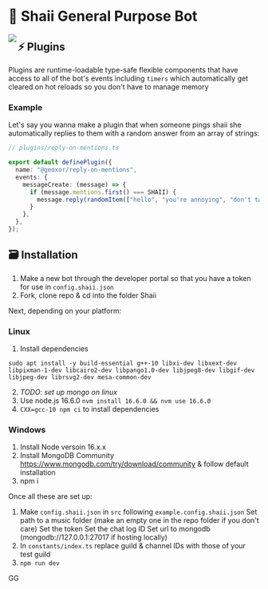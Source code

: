# 🌸 Shaii General Purpose Bot
<img align="left" src="https://media.discordapp.net/attachments/550913067517607946/634231448928387072/OC_Shaii_CHIBICHARM2.png?width=200&height=236">

## ⚡ Plugins
Plugins are runtime-loadable type-safe flexible components that have access to all of the bot's events
including `timers` which automatically get cleared on hot reloads so you don't have to manage
memory

### Example

Let's say you wanna make a plugin that when someone pings shaii she automatically
replies to them with a random answer from an array of strings:

```ts
// plugins/reply-on-mentions.ts

export default definePlugin({
  name: "@geoxor/reply-on-mentions",
  events: {
    messageCreate: (message) => {
      if (message.mentions.first() === SHAII) {
        message.reply(randomItem(["hello", "you're annoying", "don't talk to me again!"]));
      }
    },
  },
});
```

## 🗃 Installation

1. Make a new bot through the developer portal so that you have a token for use in `config.shaii.json`
2. Fork, clone repo & cd into the folder Shaii

Next, depending on your platform:
### Linux

1. Install dependencies

```
sudo apt install -y build-essential g++-10 libxi-dev libxext-dev libpixman-1-dev libcairo2-dev libpango1.0-dev libjpeg8-dev libgif-dev libjpeg-dev librsvg2-dev mesa-common-dev
```
2. *TODO: set up mongo on linux*
3. Use node.js 16.6.0 `nvm install 16.6.0 && nvm use 16.6.0`
4. `CXX=gcc-10 npm ci` to install dependencies

### Windows

1. Install Node versoin 16.x.x
2. Install MongoDB Community https://www.mongodb.com/try/download/community & follow default installation
3. npm i

Once all these are set up:

1. Make `config.shaii.json` in `src` following `example.config.shaii.json` 
  Set path to a music folder (make an empty one in the repo folder if you don't care)
  Set the token
  Set the chat log ID
  Set url to mongodb (mongodb://127.0.0.1:27017 if hosting locally)
2. In `constants/index.ts` replace guild & channel IDs with those of your test guild
3. `npm run dev`

GG
